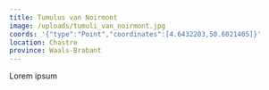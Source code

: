 ```yaml
---
title: Tumulus van Noirmont
image: /uploads/tumuli_van_noirmont.jpg
coords: '{"type":"Point","coordinates":[4.6432203,50.6021405]}'
location: Chastre
province: Waals-Brabant
---
```

Lorem ipsum